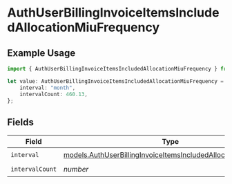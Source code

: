 # AuthUserBillingInvoiceItemsIncludedAllocationMiuFrequency

## Example Usage

```typescript
import { AuthUserBillingInvoiceItemsIncludedAllocationMiuFrequency } from "@simplesagar/vercel/models/authuser.js";

let value: AuthUserBillingInvoiceItemsIncludedAllocationMiuFrequency = {
    interval: "month",
    intervalCount: 460.13,
};
```

## Fields

| Field                                                                                                                                    | Type                                                                                                                                     | Required                                                                                                                                 | Description                                                                                                                              |
| ---------------------------------------------------------------------------------------------------------------------------------------- | ---------------------------------------------------------------------------------------------------------------------------------------- | ---------------------------------------------------------------------------------------------------------------------------------------- | ---------------------------------------------------------------------------------------------------------------------------------------- |
| `interval`                                                                                                                               | [models.AuthUserBillingInvoiceItemsIncludedAllocationMiuInterval](../models/authuserbillinginvoiceitemsincludedallocationmiuinterval.md) | :heavy_check_mark:                                                                                                                       | N/A                                                                                                                                      |
| `intervalCount`                                                                                                                          | *number*                                                                                                                                 | :heavy_check_mark:                                                                                                                       | N/A                                                                                                                                      |